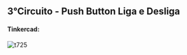 <h2>3°Circuito - Push Button Liga e Desliga</h2>

<h4>Tinkercad: </h4>

![t725](https://user-images.githubusercontent.com/72233926/159557742-48c33d39-cfa6-47d8-9ec3-cdc89c24d29e.png)
